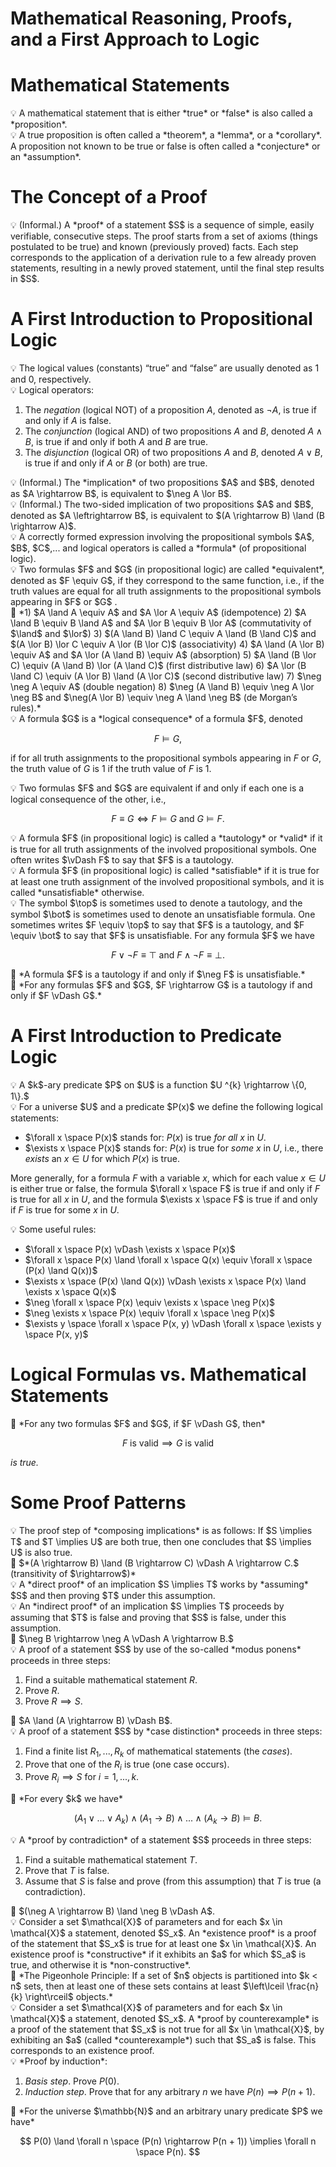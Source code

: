 # Mathematical Reasoning, Proofs, and a First Approach to Logic

# Mathematical Statements

<aside>
💡 A mathematical statement that is either *true* or *false* is also called a *proposition*.

</aside>

<aside>
💡 A true proposition is often called a *theorem*, a *lemma*, or a *corollary*. A proposition not known to be true or false is often called a *conjecture* or an *assumption*.

</aside>

# The Concept of a Proof

<aside>
💡 (Informal.) A *proof* of a statement $S$ is a sequence of simple, easily verifiable, consecutive steps. The proof starts from a set of axioms (things postulated to be true) and known (previously proved) facts. Each step corresponds to the application of a derivation rule to a few already proven statements, resulting in a newly proved statement, until the final step results in $S$.

</aside>

# A First Introduction to Propositional Logic

<aside>
💡 The logical values (constants) “true” and “false” are usually denoted as 1 and 0, respectively.

</aside>

<aside>
💡 Logical operators:

1. The *negation* (logical NOT) of a proposition $A$, denoted as $\neg A$, is true if and only if $A$ is false.
2. The *conjunction* (logical AND) of two propositions $A$ and $B$, denoted $A \land B$, is true if and only if both $A$ and $B$ are true.
3. The *disjunction* (logical OR) of two propositions $A$ and $B$, denoted $A \lor B$, is true if and only if $A$ or $B$ (or both) are true.
</aside>

<aside>
💡 (Informal.) The *implication* of two propositions $A$ and $B$, denoted as $A \rightarrow B$, is equivalent to $\neg A \lor B$.

</aside>

<aside>
💡 (Informal.) The two-sided implication of two propositions $A$ and $B$, denoted as $A \leftrightarrow B$, is equivalent to $(A \rightarrow B) \land (B \rightarrow A)$.

</aside>

<aside>
💡 A correctly formed expression involving the propositional symbols $A$, $B$, $C$,... and logical operators is called a *formula* (of propositional logic).

</aside>

<aside>
💡 Two formulas $F$ and $G$ (in propositional logic) are called *equivalent*, denoted as $F \equiv G$, if they correspond to the same function, i.e., if the truth values are equal for all truth assignments to the propositional symbols appearing in $F$ or $G$
.

</aside>

<aside>
📌 *1) $A \land A \equiv A$ and $A \lor A \equiv A$ (idempotence)
2) $A \land B \equiv B \land A$ and $A \lor B \equiv B \lor A$ (commutativity of $\land$ and $\lor$)
3) $(A \land B) \land C \equiv A \land (B \land C)$ and $(A \lor B) \lor C \equiv A \lor (B \lor C)$ (associativity)
4) $A \land (A \lor B) \equiv A$ and $A \lor (A \land B) \equiv A$ (absorption)
5) $A \land (B \lor C) \equiv (A \land B) \lor (A \land C)$ (first distributive law)
6) $A \lor (B \land C) \equiv (A \lor B) \land (A \lor C)$ (second distributive law)
7) $\neg \neg A \equiv A$ (double negation)
8) $\neg (A \land B) \equiv \neg A \lor \neg B$ and $\neg(A \lor B) \equiv \neg A \land \neg B$ (de Morgan’s rules).*

</aside>

<aside>
💡 A formula $G$ is a *logical consequence* of a formula $F$, denoted

$$
F \vDash G,
$$

if for all truth assignments to the propositional symbols appearing in $F$ or $G$, the truth value of $G$ is 1 if the truth value of $F$ is 1.

</aside>

<aside>
💡 Two formulas $F$ and $G$ are equivalent if and only if each one is a logical consequence of the other, i.e.,

$$
F \equiv G \iff F \vDash G \text{ and } G \vDash F.
$$

</aside>

<aside>
💡 A formula $F$ (in propositional logic) is called a *tautology* or *valid* if it is true for all truth assignments of the involved propositional symbols. One often writes $\vDash F$ to say that $F$ is a tautology.

</aside>

<aside>
💡 A formula $F$ (in propositional logic) is called *satisfiable* if it is true for at least one truth assignment of the involved propositional symbols, and it is called *unsatisfiable* otherwise.

</aside>

<aside>
💡 The symbol $\top$ is sometimes used to denote a tautology, and the symbol $\bot$ is sometimes used to denote an unsatisfiable formula. One sometimes writes $F \equiv \top$ to say that $F$ is a tautology, and $F \equiv \bot$ to say that $F$ is unsatisfiable. For any formula $F$ we have

$$
F \lor \neg F \equiv \top \text{ and } F \land \neg F \equiv \bot .
$$

</aside>

<aside>
📌 *A formula $F$ is a tautology if and only if $\neg F$ is unsatisfiable.*

</aside>

<aside>
📌 *For any formulas $F$ and $G$, $F \rightarrow G$ is a tautology if and only if $F \vDash G$.*

</aside>

# A First Introduction to Predicate Logic

<aside>
💡 A $k$-ary predicate $P$ on $U$ is a function $U ^{k} \rightarrow \{0, 1\}.$

</aside>

<aside>
💡 For a universe $U$ and a predicate $P(x)$ we define the following logical statements:

- $\forall x \space P(x)$ stands for: $P(x)$ is true *for all* $x$ in $U$.
- $\exists x \space P(x)$ stands for: $P(x)$ is true for *some* $x$ in $U$, i.e., there *exists* an $x \in U$ for which $P(x)$ is true.

More generally, for a formula $F$ with a variable $x$, which for each value $x \in U$ is either true or false, the formula $\forall x \space F$ is true if and only if $F$ is true for all $x$ in $U$, and the formula $\exists x \space F$ is true if and only if $F$ is true for some $x$ in $U$.

</aside>

<aside>
💡 Some useful rules:

- $\forall x \space P(x) \vDash \exists x \space P(x)$
- $\forall x \space P(x) \land \forall x \space Q(x) \equiv \forall x \space (P(x) \land Q(x))$
- $\exists x \space (P(x) \land Q(x)) \vDash \exists x \space P(x) \land \exists x \space Q(x)$
- $\neg \forall x \space P(x) \equiv \exists x \space \neg P(x)$
- $\neg \exists x \space P(x) \equiv \forall x \space \neg P(x)$
- $\exists y \space \forall x \space P(x, y) \vDash \forall x \space \exists y \space P(x, y)$
</aside>

# Logical Formulas vs. Mathematical Statements

<aside>
📌 *For any two formulas $F$ and $G$, if $F \vDash G$, then*

$$
F \text{ is valid} \implies G \text{ is valid}
$$

*is true.*

</aside>

# Some Proof Patterns

<aside>
💡 The proof step of *composing implications* is as follows: If $S \implies T$ and $T \implies U$ are both true, then one concludes that $S \implies U$ is also true.

</aside>

<aside>
📌 $*(A \rightarrow B) \land (B \rightarrow C) \vDash A \rightarrow C.$ (transitivity of $\rightarrow$)*

</aside>

<aside>
💡 A *direct proof* of an implication $S \implies T$ works by *assuming* $S$ and then proving $T$ under this assumption.

</aside>

<aside>
💡 An *indirect proof* of an implication $S \implies T$ proceeds by assuming that $T$ is false and proving that $S$ is false, under this assumption.

</aside>

<aside>
📌 $\neg B \rightarrow \neg A \vDash A \rightarrow B.$

</aside>

<aside>
💡 A proof of a statement $S$ by use of the so-called *modus ponens* proceeds in three steps:

1. Find a suitable mathematical statement $R$.
2. Prove $R$.
3. Prove $R \implies S$.
</aside>

<aside>
📌 $A \land (A \rightarrow B) \vDash B$.

</aside>

<aside>
💡 A proof of a statement $S$ by *case distinction* proceeds in three steps:

1. Find a finite list $R_1,..., R_k$ of mathematical statements (the *cases*).
2. Prove that one of the $R_i$ is true (one case occurs).
3. Prove $R_i \implies S$ for $i = 1,..., k$.
</aside>

<aside>
📌 *For every $k$ we have*

$$
(A_1 \lor ... \lor A_k) \land (A_1 \rightarrow B) \land ... \land (A_k \rightarrow B) \vDash B.
$$

</aside>

<aside>
💡 A *proof by contradiction* of a statement $S$ proceeds in three steps:

1. Find a suitable mathematical statement $T$.
2. Prove that $T$ is false.
3. Assume that $S$ is false and prove (from this assumption) that $T$ is true (a contradiction).
</aside>

<aside>
📌 $(\neg A \rightarrow B) \land \neg B \vDash A$.

</aside>

<aside>
💡 Consider a set $\mathcal{X}$ of parameters and for each $x \in \mathcal{X}$ a statement, denoted $S_x$. An *existence proof* is a proof of the statement that $S_x$ is true for at least one $x \in \mathcal{X}$. An existence proof is *constructive* if it exhibits an $a$ for which $S_a$ is true, and otherwise it is *non-constructive*.

</aside>

<aside>
📖 *The Pigeonhole Principle:
If a set of $n$ objects is partitioned into $k < n$ sets, then at least one of these sets contains at least $\left\lceil \frac{n}{k} \right\rceil$ objects.*

</aside>

<aside>
💡 Consider a set $\mathcal{X}$ of parameters and for each $x \in \mathcal{X}$ a statement, denoted $S_x$. A *proof by counterexample* is a proof of the statement that $S_x$ is not true for all $x \in \mathcal{X}$, by exhibiting an $a$ (called *counterexample*) such that $S_a$ is false. This corresponds to an existence proof.

</aside>

<aside>
💡 *Proof by induction*:

1. *Basis step*. Prove $P(0)$.
2. *Induction step*. Prove that for any arbitrary $n$ we have $P(n) \implies P(n + 1)$.
</aside>

<aside>
📖 *For the universe $\mathbb{N}$ and an arbitrary unary predicate $P$ we have*

$$
P(0) \land \forall n \space (P(n) \rightarrow P(n + 1)) \implies \forall n \space P(n).
$$

</aside>